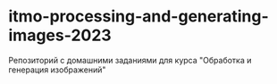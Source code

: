 # itmo-processing-and-generating-images-2023
Репозиторий с домашними заданиями для курса "Обработка и генерация изображений"
